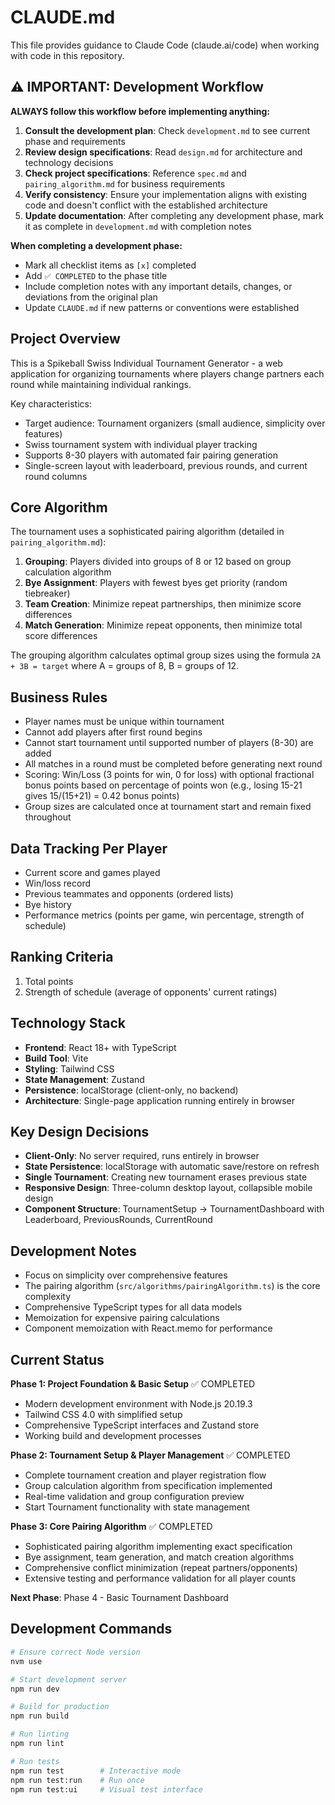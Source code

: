 # CLAUDE.md

This file provides guidance to Claude Code (claude.ai/code) when working with code in this repository.

## ⚠️ IMPORTANT: Development Workflow

**ALWAYS follow this workflow before implementing anything:**

1. **Consult the development plan**: Check `development.md` to see current phase and requirements
2. **Review design specifications**: Read `design.md` for architecture and technology decisions  
3. **Check project specifications**: Reference `spec.md` and `pairing_algorithm.md` for business requirements
4. **Verify consistency**: Ensure your implementation aligns with existing code and doesn't conflict with the established architecture
5. **Update documentation**: After completing any development phase, mark it as complete in `development.md` with completion notes

**When completing a development phase:**
- Mark all checklist items as `[x]` completed
- Add `✅ COMPLETED` to the phase title
- Include completion notes with any important details, changes, or deviations from the original plan
- Update `CLAUDE.md` if new patterns or conventions were established

## Project Overview

This is a Spikeball Swiss Individual Tournament Generator - a web application for organizing tournaments where players change partners each round while maintaining individual rankings.

Key characteristics:
- Target audience: Tournament organizers (small audience, simplicity over features)
- Swiss tournament system with individual player tracking
- Supports 8-30 players with automated fair pairing generation
- Single-screen layout with leaderboard, previous rounds, and current round columns

## Core Algorithm

The tournament uses a sophisticated pairing algorithm (detailed in `pairing_algorithm.md`):

1. **Grouping**: Players divided into groups of 8 or 12 based on group calculation algorithm
2. **Bye Assignment**: Players with fewest byes get priority (random tiebreaker)
3. **Team Creation**: Minimize repeat partnerships, then minimize score differences
4. **Match Generation**: Minimize repeat opponents, then minimize total score differences

The grouping algorithm calculates optimal group sizes using the formula `2A + 3B = target` where A = groups of 8, B = groups of 12.

## Business Rules

- Player names must be unique within tournament
- Cannot add players after first round begins
- Cannot start tournament until supported number of players (8-30) are added
- All matches in a round must be completed before generating next round
- Scoring: Win/Loss (3 points for win, 0 for loss) with optional fractional bonus points based on percentage of points won (e.g., losing 15-21 gives 15/(15+21) = 0.42 bonus points)
- Group sizes are calculated once at tournament start and remain fixed throughout

## Data Tracking Per Player

- Current score and games played
- Win/loss record
- Previous teammates and opponents (ordered lists)
- Bye history
- Performance metrics (points per game, win percentage, strength of schedule)

## Ranking Criteria

1. Total points
2. Strength of schedule (average of opponents' current ratings)

## Technology Stack

- **Frontend**: React 18+ with TypeScript
- **Build Tool**: Vite
- **Styling**: Tailwind CSS
- **State Management**: Zustand
- **Persistence**: localStorage (client-only, no backend)
- **Architecture**: Single-page application running entirely in browser

## Key Design Decisions

- **Client-Only**: No server required, runs entirely in browser
- **State Persistence**: localStorage with automatic save/restore on refresh
- **Single Tournament**: Creating new tournament erases previous state
- **Responsive Design**: Three-column desktop layout, collapsible mobile design
- **Component Structure**: TournamentSetup → TournamentDashboard with Leaderboard, PreviousRounds, CurrentRound

## Development Notes

- Focus on simplicity over comprehensive features
- The pairing algorithm (`src/algorithms/pairingAlgorithm.ts`) is the core complexity
- Comprehensive TypeScript types for all data models
- Memoization for expensive pairing calculations
- Component memoization with React.memo for performance

## Current Status

**Phase 1: Project Foundation & Basic Setup** ✅ COMPLETED
- Modern development environment with Node.js 20.19.3
- Tailwind CSS 4.0 with simplified setup
- Comprehensive TypeScript interfaces and Zustand store
- Working build and development processes

**Phase 2: Tournament Setup & Player Management** ✅ COMPLETED
- Complete tournament creation and player registration flow
- Group calculation algorithm from specification implemented
- Real-time validation and group configuration preview
- Start Tournament functionality with state management

**Phase 3: Core Pairing Algorithm** ✅ COMPLETED
- Sophisticated pairing algorithm implementing exact specification
- Bye assignment, team generation, and match creation algorithms
- Comprehensive conflict minimization (repeat partners/opponents)
- Extensive testing and performance validation for all player counts

**Next Phase**: Phase 4 - Basic Tournament Dashboard

## Development Commands

```bash
# Ensure correct Node version
nvm use

# Start development server  
npm run dev

# Build for production
npm run build

# Run linting
npm run lint

# Run tests
npm run test        # Interactive mode
npm run test:run    # Run once
npm run test:ui     # Visual test interface
```